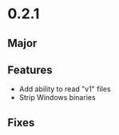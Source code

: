 # 0.2.1

## Major

## Features
 - Add ability to read "v1" files
 - Strip Windows binaries

## Fixes